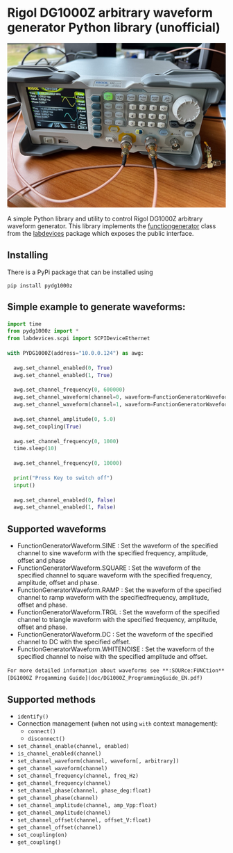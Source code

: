 # Rigol DG1000Z arbitrary waveform generator Python library (unofficial)

![A Rigol DG1000Z setup](/doc/DG1000Z.jpg)

A simple Python library and utility to control Rigol DG1000Z arbitrary waveform generator. This library implements the [functiongenerator](https://github.com/tspspi/pylabdevs/src/labdevices/functiongenerator.py) class from
the [labdevices](https://github.com/tspspi/pylabdevs) package which exposes the public interface.

## Installing 

There is a PyPi package that can be installed using

```
pip install pydg1000z
```

## Simple example to generate waveforms:

```python
import time
from pydg1000z import *
from labdevices.scpi import SCPIDeviceEthernet

with PYDG1000Z(address="10.0.0.124") as awg:

  awg.set_channel_enabled(0, True)
  awg.set_channel_enabled(1, True)

  awg.set_channel_frequency(0, 600000)
  awg.set_channel_waveform(channel=0, waveform=FunctionGeneratorWaveform.SINE)
  awg.set_channel_waveform(channel=1, waveform=FunctionGeneratorWaveform.SINE)

  awg.set_channel_amplitude(0, 5.0)
  awg.set_coupling(True)

  awg.set_channel_frequency(0, 1000)
  time.sleep(10)

  awg.set_channel_frequency(0, 10000)

  print("Press Key to switch off")
  input()

  awg.set_channel_enabled(0, False)
  awg.set_channel_enabled(1, False)
```

## Supported waveforms

* FunctionGeneratorWaveform.SINE : Set the waveform of the specified channel to sine waveform with the specified frequency, amplitude, offset and phase
* FunctionGeneratorWaveform.SQUARE : Set the waveform of the specified channel to square waveform with the specified frequency, amplitude, offset and phase.
* FunctionGeneratorWaveform.RAMP : Set the waveform of the specified channel to ramp waveform with the specifiedfrequency, amplitude, offset and phase.
* FunctionGeneratorWaveform.TRGL : Set the waveform of the specified channel to triangle waveform with the specified frequency, amplitude, offset and phase.
* FunctionGeneratorWaveform.DC : Set the waveform of the specified channel to DC with the specified offset.
* FunctionGeneratorWaveform.WHITENOISE : Set the waveform of the specified channel to noise with the specified amplitude and offset.

`
For more detailed information about waveforms see **:SOURce:FUNCtion** [DG1000Z Progamming Guide](doc/DG1000Z_ProgrammingGuide_EN.pdf)
`

## Supported methods

* ```identify()```
* Connection management (when not using ```with``` context management):
   * ```connect()```
   * ```disconnect()```
* ```set_channel_enable(channel, enabled)```
* ```is_channel_enabled(channel)```
* ```set_channel_waveform(channel, waveform[, arbitrary])```
* ```get_channel_waveform(channel)```
* ```set_channel_frequency(channel, freq_Hz)```
* ```get_channel_frequency(channel)```
* ```set_channel_phase(channel, phase_deg:float)```
* ```get_channel_phase(channel)```
* ```set_channel_amplitude(channel, amp_Vpp:float)```
* ```get_channel_amplitude(channel)```
* ```set_channel_offset(channel, offset_V:float)```
* ```get_channel_offset(channel)```
* ```set_coupling(on)```
* ```get_coupling()```


